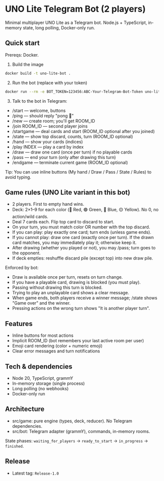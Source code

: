 # UNO Lite Telegram Bot (2 players)

Minimal multiplayer UNO Lite as a Telegram bot. Node.js + TypeScript, in-memory state, long polling, Docker-only run.

## Quick start

Prereqs: Docker.

1) Build the image
```bash
docker build -t uno-lite-bot .
```

2) Run the bot (replace with your token)
```bash
docker run --rm -e BOT_TOKEN=123456:ABC-Your-Telegram-Bot-Token uno-lite-bot
```

3) Talk to the bot in Telegram:
- /start — welcome, buttons
- /ping — should reply "pong 🏓"
- /new — create room; you'll get ROOM_ID
- /join ROOM_ID — second player joins
- /startgame — deal cards and start (ROOM_ID optional after you joined)
- /state — show top discard, counts, turn (ROOM_ID optional)
- /hand — show your cards (indices)
- /play INDEX — play a card by index
- /draw — draw one card (once per turn) if no playable cards
- /pass — end your turn (only after drawing this turn)
- /endgame — terminate current game (ROOM_ID optional)

Tip: You can use inline buttons (My hand / Draw / Pass / State / Rules) to avoid typing.

## Game rules (UNO Lite variant in this bot)
- 2 players. First to empty hand wins.
- Deck: 2×1–9 for each color (🔴 Red, 🟢 Green, 🔵 Blue, 🟡 Yellow). No 0, no action/wild cards.
- Deal 7 cards each. Flip top card to discard to start.
- On your turn, you must match color OR number with the top discard.
- If you can play: play exactly one card; turn ends (unless game ends).
- If you cannot play: draw one card (exactly once per turn). If the drawn card matches, you may immediately play it; otherwise keep it.
- After drawing (whether you played or not), you may /pass; turn goes to the opponent.
- If deck empties: reshuffle discard pile (except top) into new draw pile.

Enforced by bot:
- Draw is available once per turn, resets on turn change.
- If you have a playable card, drawing is blocked (you must play).
- Passing without drawing this turn is blocked.
- Trying to play an unplayable card shows a clear message.
- When game ends, both players receive a winner message; /state shows "Game over" and the winner.
- Pressing actions on the wrong turn shows "It is another player turn".

## Features
- Inline buttons for most actions
- Implicit ROOM_ID (bot remembers your last active room per user)
- Emoji card rendering (color + numeric emoji)
- Clear error messages and turn notifications

## Tech & dependencies
- Node 20, TypeScript, grammY
- In-memory storage (single process)
- Long polling (no webhooks)
- Docker-only run

## Architecture

- src/game: pure engine (types, deck, reducer). No Telegram dependencies.
- src/bot: Telegram adapter (grammY), commands, in-memory rooms.

State phases: `waiting_for_players` → `ready_to_start` → `in_progress` → `finished`.

## Release
- Latest tag: `Release-1.0`

